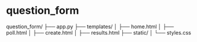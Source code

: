 # question_form
question_form/
├── app.py
├── templates/
│ ├── home.html
│ ├── poll.html
│ ├── create.html
│ ├── results.html
├── static/
│   └── styles.css
